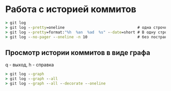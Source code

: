# Работа с историей коммитов
```cmd
> git log
> git log --pretty=oneline                                # одна строчка на коммит
> git log --pretty=format:"%h  %an  %ad  %s" --date=short # В одну строчку в формате "хеш, автор, дата, сообщение"
> git log --no-pager --oneline -n 10                      # без постраничной разбивки, в одну строку, последние 10 записей
```
## Просмотр истории коммитов в виде графа
q - выход, h - справка
```cmd
> git log --graph
> git log --graph --all
> git log --graph --all --decorate --oneline
```
